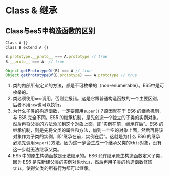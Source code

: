 # Class & 继承

## Class与es5中构造函数的区别

```js
Class A {}
Class B extend A {}

B.prototype.__proto__ === A.prototype // true
B.__proto__ === A  // true

Object.getPrototypeOf(B) === A // true
Object.getPrototypeOf(B.prototype) === A.prototype // true
```

1. 类的内部所有定义的方法，都是不可枚举的（non-enumerable）。ES5中是可枚举的。
2. 类必须使用`new`调用，否则会报错。这是它跟普通构造函数的一个主要区别，后者不用`new`也可以执行。
3. 为什么子类的构造函数，一定要调用`super()`？原因就在于 ES6 的继承机制，与 ES5 完全不同。ES5 的继承机制，是先创造一个独立的子类的实例对象，然后再将父类的方法添加到这个对象上面，即“实例在前，继承在后”。ES6 的继承机制，则是先将父类的属性和方法，加到一个空的对象上面，然后再将该对象作为子类的实例，即“继承在前，实例在后”。这就是为什么 ES6 的继承必须先调用`super()`方法，因为这一步会生成一个继承父类的`this`对象，没有这一步就无法继承父类。
4. ES5 中的原生构造函数是无法继承的。ES6 允许继承原生构造函数定义子类，因为 ES6 是先新建父类的实例对象`this`，然后再用子类的构造函数修饰`this`，使得父类的所有行为都可以继承。